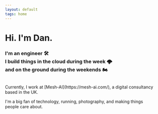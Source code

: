 ```yaml
---
layout: default
tags: home
---
```


# Hi. I'm Dan.

### I'm an engineer 🛠️<br/>I build things in the cloud during the week 🌩️ <br/>and on the ground during the weekends 🏍️
<br>
Currently, I work at [Mesh-AI](https://mesh-ai.com/), a digital consultancy based in the UK.

I'm a big fan of technology, running, photography, and making things people care about.
<br>